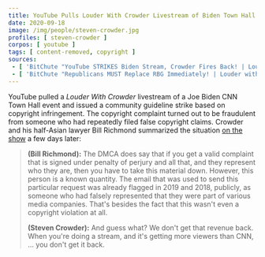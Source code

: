```yaml
---
title: YouTube Pulls Louder With Crowder Livestream of Biden Town Hall
date: 2020-09-18
image: /img/people/steven-crowder.jpg
profiles: [ steven-crowder ]
corpos: [ youtube ]
tags: [ content-removed, copyright ]
sources:
 - [ 'BitChute "YouTube STRIKES Biden Stream, Crowder Fires Back! | Louder with Crowder" by Steven Crowder (18 Sep 2020)', 'https://www.bitchute.com/video/i3QZlZFclJE/' ]
 - [ 'BitChute "Republicans MUST Replace RBG Immediately! | Louder with Crowder" by Steven Crowder (21 Sep 2020)', 'https://www.bitchute.com/video/jMf3oj4T8oE/' ]
---
```


YouTube pulled a _Louder With Crowder_ livestream of a Joe Biden CNN Town Hall
event and issued a community guideline strike based on copyright infringement.
The copyright complaint turned out to be fraudulent from someone who had
repeatedly filed false copyright claims. Crowder and his half-Asian lawyer Bill
Richmond summarized the situation [on the
show](https://www.bitchute.com/video/jMf3oj4T8oE/) a few days later:
> **(Bill Richmond):** The DMCA does say that if you get a valid complaint that
> is signed under penalty of perjury and all that, and they represent who they
> are, then you have to take this material down. However, this person is a
> known quantity.  The email that was used to send this particular request was
> already flagged in 2019 and 2018, publicly, as someone who had falsely
> represented that they were part of various media companies. That's besides
> the fact that this wasn't even a copyright violation at all.
>
> **(Steven Crowder):** And guess what? We don't get that revenue back. When
> you're doing a stream, and it's getting more viewers than CNN, ... you don't
> get it back.
